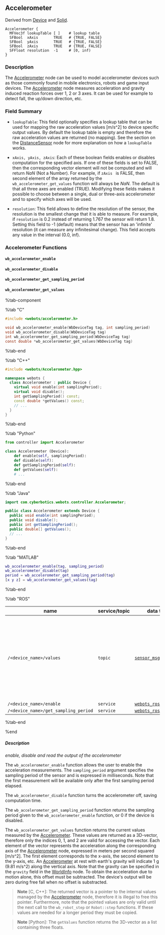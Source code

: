 ## Accelerometer

Derived from [Device](device.md) and [Solid](solid.md).

```
Accelerometer {
  MFVec3f lookupTable [ ]    # lookup table
  SFBool  xAxis       TRUE   # {TRUE, FALSE}
  SFBool  yAxis       TRUE   # {TRUE, FALSE}
  SFBool  zAxis       TRUE   # {TRUE, FALSE}
  SFFloat resolution  -1     # [0, inf)
}
```

### Description

The [Accelerometer](#accelerometer) node can be used to model accelerometer devices such as those commonly found in mobile electronics, robots and game input devices.
The [Accelerometer](#accelerometer) node measures acceleration and gravity induced reaction forces over 1, 2 or 3 axes.
It can be used for example to detect fall, the up/down direction, etc.

### Field Summary

- `lookupTable`: This field optionally specifies a lookup table that can be used for mapping the raw acceleration values [m/s^2] to device specific output values.
By default the lookup table is empty and therefore the raw acceleration values are returned (no mapping).
See the section on the [DistanceSensor](distancesensor.md#lookup-table) node for more explanation on how a `lookupTable` works.

- `xAxis, yAxis, zAxis`: Each of these boolean fields enables or disables computation for the specified axis.
If one of these fields is set to FALSE, then the corresponding vector element will not be computed and will return *NaN* (Not a Number).
For example, if `zAxis ` is FALSE, then second element of the array returned by the `wb_accelerometer_get_values` function will always be *NaN*.
The default is that all three axes are enabled (TRUE).
Modifying these fields makes it possible to choose between a single, dual or three-axis accelerometer and to specify which axes will be used.

- `resolution`: This field allows to define the resolution of the sensor, the resolution is the smallest change that it is able to measure.
For example, if `resolution` is 0.2 instead of returning 1.767 the sensor will return 1.8.
Setting this field to -1 (default) means that the sensor has an 'infinite' resolution (it can measure any infinitesimal change).
This field accepts any value in the interval (0.0, inf).

### Accelerometer Functions

#### `wb_accelerometer_enable`
#### `wb_accelerometer_disable`
#### `wb_accelerometer_get_sampling_period`
#### `wb_accelerometer_get_values`

%tab-component

%tab "C"

```c
#include <webots/accelerometer.h>

void wb_accelerometer_enable(WbDeviceTag tag, int sampling_period)
void wb_accelerometer_disable(WbDeviceTag tag)
int wb_accelerometer_get_sampling_period(WbDeviceTag tag)
const double *wb_accelerometer_get_values(WbDeviceTag tag)
```
%tab-end

%tab "C++"

```cpp
#include <webots/Accelerometer.hpp>

namespace webots {
  class Accelerometer : public Device {
    virtual void enable(int samplingPeriod);
    virtual void disable();
    int getSamplingPeriod() const;
    const double *getValues() const;
    // ...
  }
}
```

%tab-end

%tab "Python"

```python
from controller import Accelerometer

class Accelerometer (Device):
    def enable(self, samplingPeriod):
    def disable(self):
    def getSamplingPeriod(self):
    def getValues(self):
    # ...
```

%tab-end

%tab "Java"

```java
import com.cyberbotics.webots.controller.Accelerometer;

public class Accelerometer extends Device {
  public void enable(int samplingPeriod);
  public void disable();
  public int getSamplingPeriod();
  public double[] getValues();
  // ...
}
```

%tab-end

%tab "MATLAB"

```MATLAB
wb_accelerometer_enable(tag, sampling_period)
wb_accelerometer_disable(tag)
period = wb_accelerometer_get_sampling_period(tag)
[x y z] = wb_accelerometer_get_values(tag)
```

%tab-end

%tab "ROS"

| name | service/topic | data type | data type definition |
| --- | --- | --- | --- |
| `/<device_name>/values` | `topic` | [`sensor_msgs::Imu`](http://docs.ros.org/api/sensor_msgs/html/msg/Imu.html) | [`Header`](http://docs.ros.org/api/std_msgs/html/msg/Header.html) `header`<br/>[`geometry_msgs/Quaternion`](http://docs.ros.org/api/geometry_msgs/html/msg/Quaternion.html) `orientation`<br/>`float64[9] orientation_covariance`<br/>[`geometry_msgs/Vector3`](http://docs.ros.org/api/geometry_msgs/html/msg/Vector3.html) `angular_velocity`<br/>`float64[9] angular_velocity_covariance`<br/>[`geometry_msgs/Vector3`](http://docs.ros.org/api/geometry_msgs/html/msg/Vector3.html) `linear_acceleration`<br/>`float64[9] linear_acceleration_covariance`<br/><br/>Note: only the linear_acceleration is filled in |
| `/<device_name>/enable` | `service` | [`webots_ros::set_int`](ros-api.md#common-services) | |
| `/<device_name>/get_sampling_period` | `service` | [`webots_ros::get_int`](ros-api.md#common-services) | |

%tab-end

%end

##### Description

*enable, disable and read the output of the accelerometer*

The `wb_accelerometer_enable` function allows the user to enable the acceleration measurements.
The `sampling_period` argument specifies the sampling period of the sensor and is expressed in milliseconds.
Note that the first measurement will be available only after the first sampling period elapsed.

The `wb_accelerometer_disable` function turns the accelerometer off, saving computation time.

The `wb_accelerometer_get_sampling_period` function returns the sampling period given to the `wb_accelerometer_enable` function, or 0 if the device is disabled.

The `wb_accelerometer_get_values` function returns the current values measured by the [Accelerometer](#accelerometer).
These values are returned as a 3D-vector, therefore only the indices 0, 1, and 2 are valid for accessing the vector.
Each element of the vector represents the acceleration along the corresponding axis of the [Accelerometer](#accelerometer) node, expressed in meters per second squared [m/s^2].
The first element corresponds to the x-axis, the second element to the y-axis, etc.
An [Accelerometer](#accelerometer) at rest with earth's gravity will indicate 1 g (9.81 m/s^2) along the vertical axis.
Note that the gravity can be specified in the `gravity` field in the [WorldInfo](worldinfo.md) node.
To obtain the acceleration due to motion alone, this offset must be subtracted.
The device's output will be zero during free fall when no offset is substracted.

> **Note** [C, C++]: The returned vector is a pointer to the internal values managed by the [Accelerometer](#accelerometer) node, therefore it is illegal to free this pointer.
Furthermore, note that the pointed values are only valid until the next call to the `wb_robot_step` or `Robot::step` functions.
If these values are needed for a longer period they must be copied.

<!-- -->

> **Note** [Python]: The `getValues` function returns the 3D-vector as a list containing three floats.
